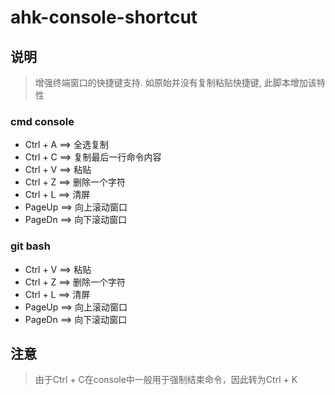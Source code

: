 # ahk-console-shortcut


## 说明
> 增强终端窗口的快捷键支持. 如原始并没有复制粘贴快捷键, 此脚本增加该特性


### cmd console
* Ctrl + A ==> 全选复制
* Ctrl + C ==> 复制最后一行命令内容
* Ctrl + V ==> 粘贴
* Ctrl + Z ==> 删除一个字符
* Ctrl + L ==> 清屏
* PageUp   ==> 向上滚动窗口
* PageDn   ==> 向下滚动窗口


### git bash
* Ctrl + V ==> 粘贴
* Ctrl + Z ==> 删除一个字符
* Ctrl + L ==> 清屏
* PageUp   ==> 向上滚动窗口
* PageDn   ==> 向下滚动窗口

## 注意
> 由于Ctrl + C在console中一般用于强制结束命令，因此转为Ctrl + K